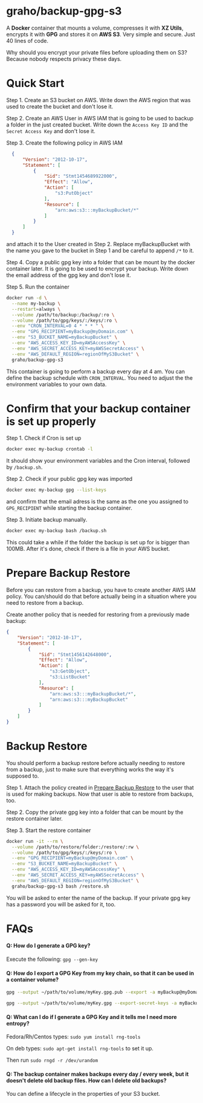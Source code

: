 # graho/backup-gpg-s3

A **Docker** container that mounts a volume, compresses it with **XZ Utils**, encrypts it with **GPG** and stores it on **AWS S3**. Very simple and secure. Just 40 lines of code.

Why should you encrypt your private files before uploading them on S3? Because nobody respects privacy these days.


# Quick Start

Step 1. Create an S3 bucket on AWS. Write down the AWS region that was used to create the bucket and don't lose it.

Step 2. Create an AWS User in AWS IAM that is going to be used to backup a folder in the just created bucket. Write down the ```Access Key ID``` and the ```Secret Access Key``` and don't lose it.

Step 3. Create the following policy in AWS IAM

```json
  {
      "Version": "2012-10-17",
      "Statement": [
          {
              "Sid": "Stmt1454689922000",
              "Effect": "Allow",
              "Action": [
                  "s3:PutObject"
              ],
              "Resource": [
                  "arn:aws:s3:::myBackupBucket/*"
              ]
          }
      ]
  }
```

and attach it to the User created in Step 2. Replace myBackupBucket with the name you gave to the bucket in Step 1 and be careful to append ```/*``` to it.

Step 4. Copy a public gpg key into a folder that can be mount by the docker container later. It is going to be used to encrypt your backup. Write down the email address of the gpg key and don't lose it.

Step 5. Run the container

```bash
docker run -d \
  --name my-backup \
  --restart=always \
  --volume /path/to/backup:/backup/:ro \
  --volume /path/to/gpg/keys/:/keys/:ro \
  --env "CRON_INTERVAL=0 4 * * * " \
  --env "GPG_RECIPIENT=myBackup@myDomain.com" \
  --env "S3_BUCKET_NAME=myBackupBucket" \
  --env "AWS_ACCESS_KEY_ID=myAWSAccessKey" \
  --env "AWS_SECRET_ACCESS_KEY=myAWSSecretAccess" \
  --env "AWS_DEFAULT_REGION=regionOfMyS3Bucket" \
  graho/backup-gpg-s3
```

This container is going to perform a backup every day at 4 am. You can define the backup schedule with ```CRON_INTERVAL```. You need to adjust the the environment variables to your own data.

# Confirm that your backup container is set up properly

Step 1. Check if Cron is set up

```bash
docker exec my-backup crontab -l
```

It should show your environment variables and the Cron interval, followed by ```/backup.sh```.

Step 2. Check if your public gpg key was imported

```bash
docker exec my-backup gpg --list-keys
```

and confirm that the email adress is the same as the one you assigned to ```GPG_RECIPIENT``` while starting the backup container.

Step 3. Initiate backup manually.

```bash
docker exec my-backup bash /backup.sh
```

This could take a while if the folder the backup is set up for is bigger than 100MB. After it's done, check if there is a file in your AWS bucket.


# Prepare Backup Restore

Before you can restore from a backup, you have to create another AWS IAM policy. You can/should do that before actually being in a situation where you need to restore from a backup.

Create another policy that is needed for restoring from a previously made backup:

```json
{
    "Version": "2012-10-17",
    "Statement": [
        {
            "Sid": "Stmt1456142648000",
            "Effect": "Allow",
            "Action": [
                "s3:GetObject",
                "s3:ListBucket"
            ],
            "Resource": [
                "arn:aws:s3:::myBackupBucket/*",
                "arn:aws:s3:::myBackupBucket"
            ]
        }
    ]
}
```

# Backup Restore

You should perform a backup restore before actually needing to restore from a backup, just to make sure that everything works the way it's supposed to.

Step 1. Attach the policy created in [Prepare Backup Restore](#prepare-backup-restore) to the user that is used for making backups. Now that user is able to restore from backups, too.

Step 2. Copy the private gpg key into a folder that can be mount by the restore container later.

Step 3. Start the restore container

```bash
docker run -it --rm \
  --volume /path/to/restore/folder:/restore/:rw \
  --volume /path/to/gpg/keys/:/keys/:ro \
  --env "GPG_RECIPIENT=myBackup@myDomain.com" \
  --env "S3_BUCKET_NAME=myBackupBucket" \
  --env "AWS_ACCESS_KEY_ID=myAWSAccessKey" \
  --env "AWS_SECRET_ACCESS_KEY=myAWSSecretAccess" \
  --env "AWS_DEFAULT_REGION=regionOfMyS3Bucket" \
  graho/backup-gpg-s3 bash /restore.sh
```

You will be asked to enter the name of the backup. If your private gpg key has a password you will be asked for it, too.


# FAQs

#### Q: How do I generate a GPG key?

Execute the following: ```gpg --gen-key```


#### Q: How do I export a GPG Key from my key chain, so that it can be used in a container volume?


```bash
gpg --output ~/path/to/volume/myKey.gpg.pub --export -a myBackup@myDomain.com

gpg --output ~/path/to/volume/myKey.gpg --export-secret-keys -a myBackup@myDomain.com
```

#### Q: What can I do if I generate a GPG Key and it tells me I need more entropy?

Fedora/Rh/Centos types: ```sudo yum install rng-tools```

On deb types: ```sudo apt-get install rng-tools``` to set it up.

Then run ```sudo rngd -r /dev/urandom```

#### Q: The backup container makes backups every day / every week, but it doesn't delete old backup files. How can I delete old backups?

You can define a lifecycle in the properties of your S3 bucket.
